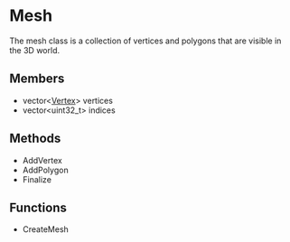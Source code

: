 # Mesh #
The mesh class is a collection of vertices and polygons that are visible in the 3D world.

## Members ##
- vector<[Vertex](CPP_Vertex)\> vertices
- vector<uint32_t> indices

## Methods ##
- AddVertex
- AddPolygon
- Finalize

## Functions ##
- CreateMesh
